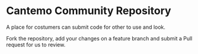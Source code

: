 # Cantemo Community Repository

A place for costumers can submit code for other to use and look.

Fork the repository, add your changes on a feature branch and submit a Pull request for us to review.
